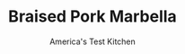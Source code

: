 ---
layout: ../../layouts/MarkdownPostLayout.astro
title: Braised Pork Marbella
author: America's Test Kitchen
pubDate: 2023-03-15
description: "We update a classic recipe by swapping rich pork for the chicken."
image_url: https://res.cloudinary.com/hksqkdlah/image/upload/ar_1:1,c_fill,dpr_2.0,f_auto,fl_lossy.progressive.strip_profile,g_faces:auto,q_auto:low,w_344/SFS_BraisedPorkMarbella-13_rnin8j
tags: ["Main Courses","Pork"]
calories: 3845
protein: 44
carbohydrates: 22
fats: 36
fiber: 3
ingredients: ["1 (4-pound), boneless pork butt roast, trimmed","2 teaspoons, kosher salt","½ teaspoon, pepper","2 tablespoons, extra-virgin olive oil","4 , garlic cloves, chopped","4 , anchovy fillets, chopped","¼ teaspoon, red pepper flakes","1½ tablespoons, all-purpose flour","2 cups, chicken broth","1 cup, dry white wine","¼ cup, red wine vinegar","1 cup, pitted prunes, halved, divided","¾ cup, pitted green olives, halved, divided","¼ cup, capers, divided","2 , bay leaves","½ teaspoon, dried oregano","¼ cup, chopped fresh parsley, divided"]
serves: 6
time: "3 to 3½ hours"
instructions: ["Adjust oven rack to middle position and heat oven to 325 degrees. Cut pork crosswise into 3 slabs, then cut each slab in half crosswise (some pieces may separate slightly along natural seams; this is OK). Pat pork dry with paper towels and sprinkle all over with salt and pepper. Heat oil in Dutch oven over medium-high heat until just smoking. Add pork and cook until well browned all over, 15 to 18 minutes; transfer to plate.","Pour off all but 2 tablespoons fat from pot and return to medium-high heat. Add garlic, anchovies, and pepper flakes and cook until fragrant, about 30 seconds. Stir in flour and cook for 30 seconds. Whisk in broth, wine, and vinegar, scraping up any browned bits and smoothing out any lumps. Stir in half of prunes, half of olives, half of capers, bay leaves, and oregano. Return pork and any accumulated juices to pot and bring to simmer. Cover and transfer pot to oven. Cook until fork inserted into pork meets little to no resistance, 2 to 2½ hours.","Remove pot from oven. Add remaining prunes, olives, and capers to pot, submerging them in braising liquid, and let rest, covered, until prunes have softened, about 10 minutes. Discard bay leaves. Stir 2 tablespoons parsley into sauce and season with salt and pepper to taste. Sprinkle with remaining 2 tablespoons parsley. Serve."]
nutrition: ["1111 mg Potassium, K","501 mg Phosphorus, P","83 mg Calcium, Ca","3 mg Iron, Fe","73 mg Magnesium, Mg","1152 mg Sodium, Na","7 mg Zinc, Zn","36 g Total lipid (fat)","12 mg Niacin","17 g Fatty acids, total monounsaturated","4 g Fatty acids, total polyunsaturated","1 mg Thiamin","4 mg Vitamin C, total ascorbic acid","1 µg Vitamin D (D2 + D3)","147 mg Cholesterol","11 g Fatty acids, total saturated","3 g Fiber, total dietary","3 µg Folic acid","12 µg Folate, food","12 g Sugars, total","64 µg Vitamin K (phylloquinone)","306 g Water","25 g Carbohydrate, by difference","17 µg Folate, DFE","44 g Protein","2 mg Vitamin E (alpha-tocopherol)","2 µg Vitamin B-12","1 mg Vitamin B-6","32 µg Vitamin A, RAE","22 g Carbohydrates (net)","640 kcal Energy","3845 calories"]
notes: "Pork butt roast is often labeled Boston butt in the supermarket. Avoid buying a pork butt wrapped in netting; it will likely contain smaller, separate lobes of meat rather than one whole roast. If youre using table salt, reduce the amount called for by half. Serve with egg noodles or couscous."
---